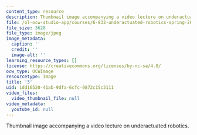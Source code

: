 ```yaml
---
content_type: resource
description: Thumbnail image accompanying a video lecture on underactuated robotics.
file: /ol-ocw-studio-app/courses/6-832-underactuated-robotics-spring-2009/1dd1652041ab9dfa6cfc9872c15c2111_3.jpg
file_size: 3628
file_type: image/jpeg
image_metadata:
  caption: ''
  credit: ''
  image-alt: ''
learning_resource_types: []
license: https://creativecommons.org/licenses/by-nc-sa/4.0/
ocw_type: OCWImage
resourcetype: Image
title: '3'
uid: 1dd16520-41ab-9dfa-6cfc-9872c15c2111
video_files:
  video_thumbnail_file: null
video_metadata:
  youtube_id: null
---
```

Thumbnail image accompanying a video lecture on underactuated robotics.